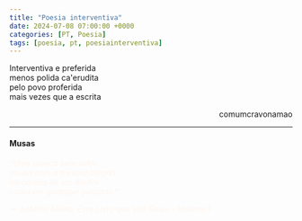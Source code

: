 ```yaml
---
title: "Poesia interventiva"
date: 2024-07-08 07:00:00 +0000
categories: [PT, Poesia]
tags: [poesia, pt, poesiainterventiva]
---
```


<div style="color:Platinum">
<p>
Interventiva e preferida<br>
menos polida ca'erudita<br>
pelo povo proferida<br>
mais vezes que a escrita<br>
</p>
</div>
<p style="text-align:right">comumcravonamao</p>

---


#### Musas

<div style="color:Seashell;font-style:italic;">
“Uma mosca sem valor<br>
pousa com a mesma alegria<br>
na careca de um doutor<br>
como em qualquer porcaria.”<br>

― António Aleixo, Este Livro que Vos Deixo - Volume 1
</div>
